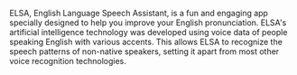 ELSA, English Language Speech Assistant, is a fun and engaging app specially designed to help you improve your English pronunciation. ELSA's artificial intelligence technology was developed using voice data of people speaking English with various accents. This allows ELSA to recognize the speech patterns of non-native speakers, setting it apart from most other voice recognition technologies.
